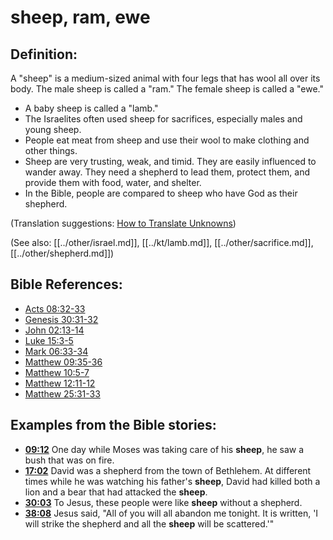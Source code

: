 # sheep, ram, ewe #

## Definition: ##

A "sheep" is a medium-sized animal with four legs that has wool all over its body. The male sheep is called a "ram." The female sheep is called a "ewe."

* A baby sheep is called a "lamb."
* The Israelites often used sheep for sacrifices, especially males and young sheep.
* People eat meat from sheep and use their wool to make clothing and other things.
* Sheep are very trusting, weak, and timid. They are easily influenced to wander away. They need a shepherd to lead them, protect them, and provide them with food, water, and shelter.
* In the Bible, people are compared to sheep who have God as their shepherd.

(Translation suggestions: [How to Translate Unknowns](en/ta-vol1/translate/man/translate-unknown))

(See also: [[../other/israel.md]], [[../kt/lamb.md]], [[../other/sacrifice.md]], [[../other/shepherd.md]])

## Bible References: ##

* [Acts 08:32-33](en/tn/act/help/08/32)
* [Genesis 30:31-32](en/tn/gen/help/30/31)
* [John 02:13-14](en/tn/jhn/help/02/13)
* [Luke 15:3-5](en/tn/luk/help/15/03)
* [Mark 06:33-34](en/tn/mrk/help/06/33)
* [Matthew 09:35-36](en/tn/mat/help/09/35)
* [Matthew 10:5-7](en/tn/mat/help/10/05)
* [Matthew 12:11-12](en/tn/mat/help/12/11)
* [Matthew 25:31-33](en/tn/mat/help/25/31)

## Examples from the Bible stories: ##

* __[09:12](en/tn/obs/help/09/12)__ One day while Moses was taking care of his __sheep__, he saw a bush that was on fire.
* __[17:02](en/tn/obs/help/17/02)__ David was a shepherd from the town of Bethlehem. At different times while he was watching his father's __sheep__, David had killed both a lion and a bear that had attacked the __sheep__.
* __[30:03](en/tn/obs/help/30/03)__ To Jesus, these people were like __sheep__  without a shepherd.
* __[38:08](en/tn/obs/help/38/08)__ Jesus said, "All of you will all abandon me tonight. It is written, 'I will strike the shepherd and all the __sheep__  will be scattered.'"